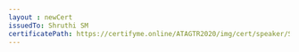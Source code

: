 ```yaml
--- 
layout : newCert 
issuedTo: Shruthi SM
certificatePath: https://certifyme.online/ATAGTR2020/img/cert/speaker/ShruthiSM_ff591.png
--- 
```


